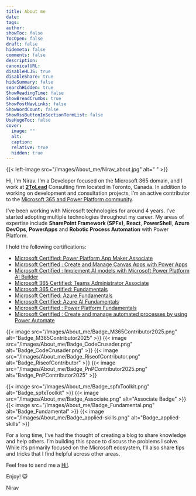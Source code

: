 ```yaml
---
title: About me
date: 
tags:
author: 
showToc: false
TocOpen: false
draft: false
hidemeta: false
comments: false
description: 
canonicalURL: 
disableHLJS: true
disableShare: true
hideSummary: false
searchHidden: true
ShowReadingTime: false
ShowBreadCrumbs: true
ShowPostNavLinks: false
ShowWordCount: false
ShowRssButtonInSectionTermList: false
UseHugoToc: false
cover:
  image: ""
  alt: 
  caption: 
  relative: true
  hidden: true
---
```


 {{< left-image src="/Images/About_me/Nirav_about.jpg" alt=" " >}}

Hi, I’m Nirav. I’m a Developer focused on the Microsoft 365 domain, and I work at [**2ToLead**](https://www.2ToLead.com) Consulting firm located in Toronto, Canada. In addition to working on development and consultation projects, I’m an active contributor to the [Microsoft 365 and Power Platform community](https://pnp.github.io/).

I’ve been working with Microsoft technologies for around 4 years. I’ve started adopting multiple technologies throughout my career. My areas of expertise include **SharePoint Framework (SPFx)**, **React**, **PowerShell**, **Azure DevOps**, **PowerApps** and **Robotic Process Automation** with Power Platform.

I hold the following certifications:

- [Microsoft Certified: Power Platform App Maker Associate](https://learn.microsoft.com/en-us/users/nrvrvl/credentials/66B6FA2C51333F2E)
- [Microsoft Certified : Create and Manage Canvas Apps with Power Apps](https://learn.microsoft.com/api/credentials/share/en-us/nrvrvl/E489BAC41388B8C?sharingId)
- [Microsoft Certified : Implement AI models with Microsoft Power Platform AI Builder](https://learn.microsoft.com/api/credentials/share/en-us/nrvrvl/5ab8d05d4018b40d?sharingId)
- [Microsoft 365 Certified: Teams Administrator Associate](https://learn.microsoft.com/api/credentials/share/en-us/nrvrvl/BDC078CFACACCD79?sharingId)
- [Microsoft 365 Certified: Fundamentals](https://learn.microsoft.com/api/credentials/share/en-us/nrvrvl/241C9876DD963464)
- [Microsoft Certified: Azure Fundamentals](https://www.credly.com/badges/173b861e-c889-40ae-a3ff-eae59701c303?source=linked_in_profile)
- [Microsoft Certified: Azure AI Fundamentals](https://learn.microsoft.com/api/credentials/share/en-ca/nrvrvl/B023BD34DDE9A11F?sharingId=F70DBDD87F942163)
- [Microsoft Certified : Power Platform Fundamentals](https://www.youracclaim.com/badges/79b37252-59b1-4a1d-8854-3d19dce16362?source=linked_in_profile)
- [Microsoft Certified : Create and manage automated processes by using Power Automate](https://learn.microsoft.com/api/credentials/share/en-us/nrvrvl/F28485F2A0F4BF76?sharingId)

{{< image src="/Images/About_me/Badge_M365Contributor2025.png" alt="Badge_M365Contributor2025" >}}
{{< image src="/Images/About_me/Badge_CodeCrusader.png" alt="Badge_CodeCrusader.png" >}}
{{< image src="/Images/About_me/Badge_RiseofContributor.png" alt="Badge_RiseofContributor" >}}
{{< image src="/Images/About_me/Badge_PnPContributor2025.png" alt="Badge_PnPContributor2025" >}}

{{< image src="/Images/About_me/Badge_spfxToolkit.png" alt="Badge_spfxToolkit" >}}
{{< image src="/Images/About_me/Badge_Associate.png" alt="Associate Badge" >}}
{{< image src="/Images/About_me/Badge_Fundamental.png" alt="Badge_Fundamental" >}}
{{< image src="/Images/About_me/Badge_applied-skills.png" alt="Badge_applied-skills" >}}


For a long time, I’ve had the thought of creating a blog to share knowledge and help others. I’m building this space to discuss the problems I solve. While it’s primarily focused on the Microsoft ecosystem, I’ll also share tips and tricks that I find helpful across other areas.

Feel free to send me a [Hi!](mailto:contact@niravraval.com).

Enjoy! 😺

Nirav
